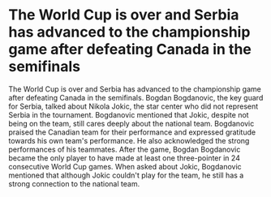 # The World Cup is over and Serbia has advanced to the championship game after defeating Canada in the semifinals 
 The World Cup is over and Serbia has advanced to the championship game after defeating Canada in the semifinals. Bogdan Bogdanovic, the key guard for Serbia, talked about Nikola Jokic, the star center who did not represent Serbia in the tournament. Bogdanovic mentioned that Jokic, despite not being on the team, still cares deeply about the national team. Bogdanovic praised the Canadian team for their performance and expressed gratitude towards his own team's performance. He also acknowledged the strong performances of his teammates. After the game, Bogdan Bogdanovic became the only player to have made at least one three-pointer in 24 consecutive World Cup games. When asked about Jokic, Bogdanovic mentioned that although Jokic couldn't play for the team, he still has a strong connection to the national team.